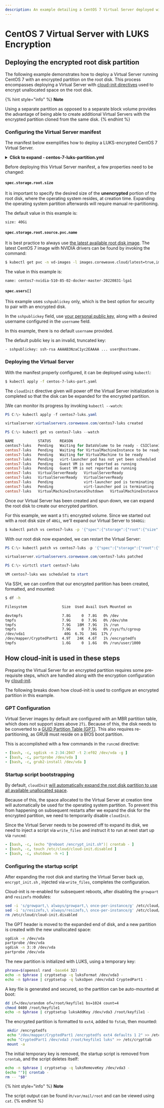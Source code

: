 ```yaml
---
description: An example detailing a CentOS 7 Virtual Server deployed with LUKS encryption
---
```


# CentOS 7 Virtual Server with LUKS Encryption

## Deploying the encrypted root disk partition

The following example demonstrates how to deploy a Virtual Server running CentOS 7 with an encrypted partition on the root disk. This process encompasses deploying a Virtual Server with [cloud-init directives](centos-7-virtual-server-with-luks-encryption.md#using-cloud-init) used to encrypt unallocated space on the root disk.

{% hint style="info" %}
**Note**

Using a separate partition as opposed to a separate block volume provides the advantage of being able to create additional Virtual Servers with the encrypted partition cloned from the same disk.
{% endhint %}

### Configuring the Virtual Server manifest

The manifest below exemplifies how to deploy a LUKS-encrypted CentOS 7 Virtual Server.

<details>

<summary><strong>Click to expand - centos-7-luks-partition.yml</strong></summary>

```yaml
apiVersion: virtualservers.coreweave.com/v1alpha1
kind: VirtualServer
metadata:
  name: centos7-luks
spec:
  region: LGA1
  os:
    type: linux
  resources:
    gpu:
      type: Quadro_RTX_4000
      count: 1
    cpu:
      count: 4
    memory: 16Gi
  storage:
    root:
      size: 40Gi
      storageClassName: block-nvme-lga1
      source:
        pvc:
          namespace: vd-images
          # Reference querying source image here:
          # https://docs.coreweave.com/virtual-servers/coreweave-system-images
          name: centos7-nvidia-510-85-02-docker-master-20220831-lga1
  users:
  - sshpublickey: ssh-rsa AAAAB3NzaC1yc2EAAAA ... user@hostname
    username:
  network:
    directAttachLoadBalancerIP: false
    public: true
    tcp:
      ports:
      - 22
  cloudInit: |
    runcmd:
      - [bash, -c, sgdisk -n 2:34:2047 -t 2:ef02 /dev/vda -g ]
      - [bash, -c, partprobe /dev/vda ]
      - [bash, -c, grub2-install /dev/vda ]
      - [bash, -c, (echo "@reboot /encrypt_init.sh")| crontab - ]
      - [bash, -c, touch /etc/cloud/cloud-init.disabled ]
      - [bash, -c, shutdown -h +1 ]
    write_files:
      - content: |
          #!/bin/bash
          PATH="/usr/local/sbin:/usr/local/bin:/usr/sbin:/usr/bin:/sbin:/bin"
          sed -i 's/growpart,\ always/growpart,\ once-per-instance/g' /etc/cloud/cloud.cfg
          sed -i 's/resizefs,\ always/resizefs,\ once-per-instance/g' /etc/cloud/cloud.cfg
          rm /etc/cloud/cloud-init.disabled
   
          sgdisk -e /dev/vda
          partprobe /dev/vda
          sgdisk -n 3::0 /dev/vda
          partprobe /dev/vda
   
          phrase=$(openssl rand -base64 32)
          echo -n $phrase | cryptsetup -q luksFormat /dev/vda3 -
          echo -n $phrase | cryptsetup -q luksOpen /dev/vda3 CryptedPart1 -
          dd if=/dev/urandom of=/root/keyfile1 bs=1024 count=4
          chmod 0400 /root/keyfile1
          echo -n $phrase | cryptsetup luksAddKey /dev/vda3 /root/keyfile1 -
          mkfs.ext4 /dev/mapper/CryptedPart1
          mkdir /encryptedfs
          echo "/dev/mapper/CryptedPart1 /encryptedfs ext4 defaults 1 2" >> /etc/fstab
          echo "CryptedPart1 /dev/vda3 /root/keyfile1 luks" >> /etc/crypttab
          mount -a
          echo -n $phrase | cryptsetup -q luksRemoveKey /dev/vda3 -
          (echo "")| crontab -
          rm -- "$0"
        owner: root:root
        path: /encrypt_init.sh
        permissions: '0755'
  initializeRunning: true
  
```

</details>

Before deploying this Virtual Server manifest, a few properties need to be changed:

#### `spec.storage.root.size`

It is important to specify the desired size of the **unencrypted** portion of the root disk, where the operating system resides, at creation time. Expanding the operating system partition afterwards will require manual re-partitioning.

The default value in this example is:

`size: 40Gi`

#### `spec.storage.root.source.pvc.name`

It is best practice to always use [the latest available root disk image](../coreweave-system-images/#listing-all-latest-images-available-for-use). The latest CentOS 7 image with NVIDIA drivers can be found by invoking the command:

```bash
$ kubectl get pvc -n vd-images -l images.coreweave.cloud/latest=true,images.coreweave.cloud/private=false,images.coreweave.cloud/name=CentOS_7,images.coreweave.cloud/region=lga1 -o=custom-columns="PVC:metadata.name,NAME:metadata.labels['images\.coreweave\.cloud\/name'],FEATURES:metadata.labels['images\.coreweave\.cloud\/features'],SIZE:status.capacity.storage,STORAGECLASS:.spec.storageClassName" --sort-by='.metadata.name'
```

The value in this example is:

`name: centos7-nvidia-510-85-02-docker-master-20220831-lga1`

#### `spec.users[]`

This example uses `sshpublickey` only, which is the best option for security to pair with an encrypted disk.

In the `sshpublickey` field, use [your personal public key](https://docs.github.com/en/authentication/connecting-to-github-with-ssh/generating-a-new-ssh-key-and-adding-it-to-the-ssh-agent), along with a desired username configured in the `username` field.

In this example, there is no default `username` provided.

The default public key is an invalid, truncated key:

&#x20;`- sshpublickey: ssh-rsa AAAAB3NzaC1yc2EAAAA ... user@hostname.`

### Deploying the Virtual Server

With the manifest properly configured, it can be deployed using `kubectl`:

```bash
$ kubectl apply -f centos-7-luks-part.yaml
```

The `cloudInit` directive given will power off the Virtual Server initialization is completed so that the disk can be expanded for the encrypted partition.

]We can monitor its progress by invoking `kubectl --watch`:

```powershell
PS C:\> kubectl apply -f centos7-luks.yaml

virtualserver.virtualservers.coreweave.com/centos7-luks created

PS C:\> kubectl get vs centos7-luks --watch

NAME           STATUS    REASON                                                    STARTED   INTERNAL IP   EXTERNAL IP
centos7-luks   Pending   Waiting for DataVolume to be ready - CSICloneInProgress   False                   216.153.61.34
centos7-luks   Pending   Waiting for VirtualMachineInstance to be ready            False                   216.153.61.34
centos7-luks   Pending   Waiting for VirtualMachine to be ready                    False                   216.153.61.34
centos7-luks   Pending   virt-launcher pod has not yet been scheduled              False                   216.153.61.34
centos7-luks   Pending   Guest VM is not reported as running                       False                   216.153.61.34
centos7-luks   Pending   Guest VM is not reported as running                       False     10.147.97.61   216.153.61.34
centos7-luks   VirtualServerReady   VirtualServerReady                                        True      10.147.97.61   216.153.61.34
centos7-luks   VirtualServerReady   VirtualServerReady                                        True      10.147.97.61   216.153.61.34
centos7-luks   Pending              virt-launcher pod is terminating                          False     10.147.97.61   216.153.61.34
centos7-luks   Pending              virt-launcher pod is terminating                          False     10.147.97.61   216.153.61.34
centos7-luks   VirtualMachineInstanceShutdown   VirtualMachineInstance stopped                            False     10.147.97.61   216.153.61.34
```

Once our Virtual Server has been created and spun down, we can expand the root disk to create our encrypted partition.

For this example, we want a `5Ti` encrypted volume. Since we started out with a root disk size of `40Gi`, we'll expand our Virtual Server to `5040Gi`:

```bash
$ kubectl patch vs centos7-luks -p '{"spec":{"storage":{"root":{"size": "5040Gi"}}}}' --type=merge
```

With our root disk now expanded, we can restart the Virtual Server:

```powershell
PS C:\> kubectl patch vs centos7-luks -p '{"spec":{"storage":{"root":{"size": "5000Gi"}}}}'  --type=merge

virtualserver.virtualservers.coreweave.com/centos7-luks patched

PS C:\> virtctl start centos7-luks

VM centos7-luks was scheduled to start
```

Via SSH, we can confirm that our encrypted partition has been created, formatted, and mounted:

```bash
$ df -h

Filesystem                Size  Used Avail Use% Mounted on

devtmpfs                  7.8G     0  7.8G   0% /dev
tmpfs                     7.9G     0  7.9G   0% /dev/shm
tmpfs                     7.9G   18M  7.9G   1% /run
tmpfs                     7.9G     0  7.9G   0% /sys/fs/cgroup
/dev/vda1                  40G  6.7G   34G  17% /
/dev/mapper/CryptedPart1  4.9T   24K  4.6T   1% /encryptedfs
tmpfs                     1.6G     0  1.6G   0% /run/user/1000
```



## How cloud-init is used in these steps

Preparing the Virtual Server for an encrypted partition requires some pre-requisite steps, which are handled along with the encryption configuration by [cloud-init](../coreweave-system-images/linux-images.md#cloud-init).

The following breaks down how cloud-init is used to configure an encrypted partition in this example.

### GPT Configuration

Virtual Server images by default are configured with an MBR partition table, which does not support sizes above `2Ti`. Because of this, the disk needs to be converted to a [GUID Partition Table (GPT)](https://en.wikipedia.org/wiki/GUID\_Partition\_Table). This also requires re-partitioning, as GRUB must reside on a BIOS boot partition.

This is accomplished with a few commands in the `runcmd` directive:

```yaml
- [bash, -c, sgdisk -n 2:34:2047 -t 2:ef02 /dev/vda -g ]
- [bash, -c, partprobe /dev/vda ]
- [bash, -c, grub2-install /dev/vda ]
```

### Startup script bootstrapping

By default, `cloudInit` [will automatically expand the root disk partition to use all available unallocated space](../coreweave-system-images/linux-images.md#cloud-init-modules).

Because of this, the space allocated to the Virtual Server at creation time will automatically be used for the operating system partition. To prevent this from happening on subsequent restarts after we expand the disk for the encrypted partition, we need to temporarily disable `cloudInit`.&#x20;

Since the Virtual Server needs to be powered off to expand its disk, we need to inject a script via `write_files` and instruct it to run at next start up via `runcmd`:

```yaml
- [bash, -c, (echo "@reboot /encrypt_init.sh")| crontab - ]
- [bash, -c, touch /etc/cloud/cloud-init.disabled ]
- [bash, -c, shutdown -h +1 ]
```

### Configuring the startup script

After expanding the root disk and starting the Virtual Server back up, `encrypt_init.sh` , injected via `write_files`, completes the configuration.

Cloud-init is re-enabled for subsequent reboots, after disabling the `growpart` and `resizefs` modules:

```bash
sed -i 's/growpart,\ always/growpart,\ once-per-instance/g' /etc/cloud/cloud.cfg
sed -i 's/resizefs,\ always/resizefs,\ once-per-instance/g' /etc/cloud/cloud.cfg
rm /etc/cloud/cloud-init.disabled
```

The GPT header is moved to the expanded end of disk, and a new partition is created with the new unallocated space:

```bash
sgdisk -e /dev/vda
partprobe /dev/vda
sgdisk -n 3::0 /dev/vda
partprobe /dev/vda
```

The new partition is initialized with LUKS, using a temporary key:

```bash
phrase=$(openssl rand -base64 32)
echo -n $phrase | cryptsetup -q luksFormat /dev/vda3 -
echo -n $phrase | cryptsetup -q luksOpen /dev/vda3 CryptedPart1 -
```

A key file is generated and secured, so the partition can be auto-mounted at boot:

```bash
dd if=/dev/urandom of=/root/keyfile1 bs=1024 count=4
chmod 0400 /root/keyfile1
echo -n $phrase | cryptsetup luksAddKey /dev/vda3 /root/keyfile1 -
```

The encrypted partition is formatted to `ext4`, added to `fstab`, then mounted:

```bash
 mkdir /encryptedfs
 echo "/dev/mapper/CryptedPart1 /encryptedfs ext4 defaults 1 2" >> /etc/fstab
 echo "CryptedPart1 /dev/vda3 /root/keyfile1 luks" >> /etc/crypttab
 mount -a
```

The initial temporary key is removed, the startup script is removed from `crontab`, and the script deletes itself:

```bash
echo -n $phrase | cryptsetup -q luksRemoveKey /dev/vda3 -
(echo "")| crontab -
rm -- "$0"
```

{% hint style="info" %}
**Note**

The script output can be found in`/var/mail/root` and can be viewed using `cat`.
{% endhint %}

